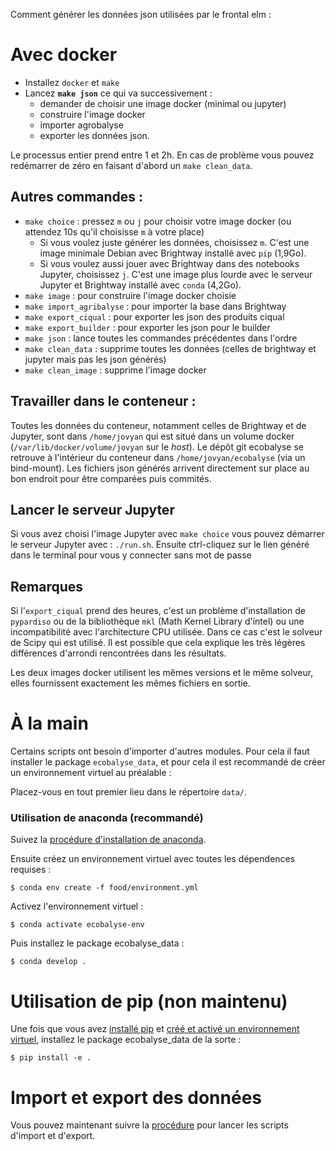 Comment générer les données json utilisées par le frontal elm :

# Avec docker

* Installez `docker` et `make`
* Lancez **`make json`** ce qui va successivement :
    * demander de choisir une image docker (minimal ou jupyter)
    * construire l'image docker
    * importer agrobalyse
    * exporter les données json.

Le processus entier prend entre 1 et 2h.
En cas de problème vous pouvez redémarrer de zéro en faisant d'abord un `make clean_data`.

## Autres commandes :

* `make choice` : pressez `m` ou `j` pour choisir votre image docker (ou
  attendez 10s qu'il choisisse `m` à votre place)
    * Si vous voulez juste générer les données, choisissez `m`. C'est une image
      minimale Debian avec Brightway installé avec `pip` (1,9Go).
    * Si vous voulez aussi jouer avec Brightway dans des notebooks Jupyter,
      choisissez `j`. C'est une image plus lourde avec le serveur Jupyter et
      Brightway installé avec `conda` (4,2Go).
* `make image` : pour construire l'image docker choisie
* `make import_agribalyse` : pour importer la base dans Brightway
* `make export_ciqual` : pour exporter les json des produits ciqual
* `make export_builder` : pour exporter les json pour le builder
* `make json` : lance toutes les commandes précédentes dans l'ordre
* `make clean_data` : supprime toutes les données (celles de brightway et
  jupyter mais pas les json générés)
* `make clean_image` : supprime l'image docker

## Travailler dans le conteneur :

Toutes les données du conteneur, notamment celles de Brightway et de Jupyter,
sont dans `/home/jovyan` qui est situé dans un volume docker
(`/var/lib/docker/volume/jovyan` sur le *host*).  Le dépôt git ecobalyse se
retrouve à l'intérieur du conteneur dans `/home/jovyan/ecobalyse` (via un
bind-mount).  Les fichiers json générés arrivent directement sur place au bon
endroit pour être comparées puis commités.

## Lancer le serveur Jupyter

Si vous avez choisi l'image Jupyter avec `make choice` vous pouvez démarrer le
serveur Jupyter avec : `./run.sh`. Ensuite ctrl-cliquez sur le lien généré dans
le terminal pour vous y connecter sans mot de passe

## Remarques

Si l'`export_ciqual` prend des heures, c'est un problème d'installation de
`pypardiso` ou de la bibliothèque `mkl` (Math Kernel Library d'intel) ou une
incompatibilité avec l'architecture CPU utilisée. Dans ce cas c'est le solveur
de Scipy qui est utilisé. Il est possible que cela explique les très légères
différences d'arrondi rencontrées dans les résultats.

Les deux images docker utilisent les mêmes versions et le même solveur, elles fournissent exactement les mêmes fichiers en sortie.


# À la main

Certains scripts ont besoin d'importer d'autres modules. Pour cela il faut
installer le package `ecobalyse_data`, et pour cela il est recommandé de créer un
environnement virtuel au préalable :

Placez-vous en tout premier lieu dans le répertoire `data/`.

### Utilisation de anaconda (recommandé)

Suivez la [procédure d'installation de anaconda](https://docs.conda.io/projects/conda/en/latest/user-guide/install/index.html).

Ensuite créez un environnement virtuel avec toutes les dépendences requises :

    $ conda env create -f food/environment.yml

Activez l'environnement virtuel :

    $ conda activate ecobalyse-env

Puis installez le package ecobalyse_data :

    $ conda develop .

# Utilisation de pip (non maintenu)

Une fois que vous avez [installé
pip](https://pip.pypa.io/en/stable/installation/) et [créé et activé un
environnement
virtuel](https://packaging.python.org/en/latest/tutorials/installing-packages/#creating-and-using-virtual-environments),
installez le package ecobalyse_data de la sorte :

    $ pip install -e .

# Import et export des données

Vous pouvez maintenant suivre la [procédure](food/README.md) pour lancer les scripts d'import et d'export.

